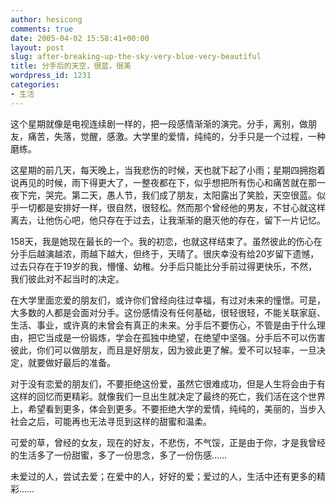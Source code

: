 ```yaml
---
author: hesicong
comments: true
date: 2005-04-02 15:58:41+00:00
layout: post
slug: after-breaking-up-the-sky-very-blue-very-beautiful
title: 分手后的天空，很蓝，很美
wordpress_id: 1231
categories:
- 生活
---
```



这个星期就像是电视连续剧一样的，把一段感情渐渐的演完。分手，离别，做朋友，痛苦，失落，觉醒，感激。大学里的爱情，纯纯的，分手只是一个过程，一种磨练。


这星期的前几天，每天晚上，当我悲伤的时候，天也就下起了小雨；星期四拥抱着说再见的时候，雨下得更大了，一整夜都在下，似乎想把所有伤心和痛苦就在那一夜下完，哭完。第二天，愚人节，我们成了朋友，太阳露出了笑脸，天空很蓝。似乎一切都是安排好一样，很自然，很轻松。然而那个曾经他的男友，不甘心就这样离去，让他伤心吧，他只存在于过去，让我渐渐的磨灭他的存在，留下一片记忆。

158天，我是她现在最长的一个。我的初恋，也就这样结束了。虽然彼此的伤心在分手后越演越浓，雨越下越大，但终于，天晴了。很庆幸没有给20岁留下遗憾，过去只存在于19岁的我，懵懂、幼稚。分手后只能比分手前过得更快乐，不然，我们彼此对不起当时的决定。


在大学里面恋爱的朋友们，或许你们曾经向往过幸福，有过对未来的憧憬。可是，大多数的人都是会面对分手。这份感情没有任何基础，很轻很轻，不能关联家庭、生活、事业，或许真的未曾会有真正的未来。分手后不要伤心，不管是由于什么理由，把它当成是一份锻炼，学会在孤独中绝望，在绝望中坚强。分手后不可以伤害彼此，你们可以做朋友，而且是好朋友，因为彼此更了解。爱不可以轻率，一旦决定，就要做好最后的准备。


对于没有恋爱的朋友们，不要拒绝这份爱，虽然它很难成功，但是人生将会由于有这样的回忆而更精彩。就像我们一旦出生就决定了最终的死亡，我们活在这个世界上，希望看到更多，体会到更多。不要拒绝大学的爱情，纯纯的，美丽的，当步入社会之后，可能再也无法寻觅到这样的甜蜜和温柔。


可爱的草，曾经的女友，现在的好友，不悲伤，不气馁，正是由于你，才是我曾经的生活多了一份甜蜜，多了一份思念，多了一份伤感……


未爱过的人，尝试去爱；在爱中的人，好好的爱；爱过的人，生活中还有更多的精彩……
